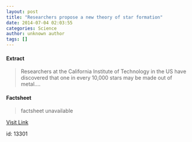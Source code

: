 ```yaml
---
layout: post
title: "Researchers propose a new theory of star formation"
date: 2014-07-04 02:03:55
categories: Science
author: unknown author
tags: []
---
```



#### Extract
>Researchers at the California Institute of Technology in the US have discovered that one in every 10,000 stars may be made out of metal....

#### Factsheet
>factsheet unavailable

[Visit Link](http://feeds.sciencealert.com.au/~r/sciencealert-latestnews/~3/TexZI6byjQg/20140407-25815.html)

id:   13301
